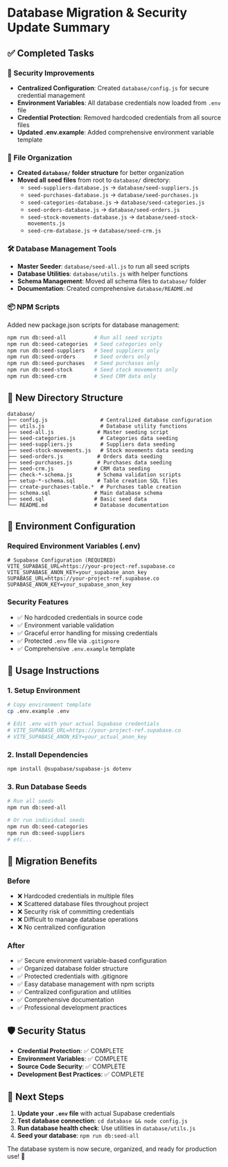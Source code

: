 # Database Migration & Security Update Summary

## ✅ Completed Tasks

### 🔐 Security Improvements
- **Centralized Configuration**: Created `database/config.js` for secure credential management
- **Environment Variables**: All database credentials now loaded from `.env` file
- **Credential Protection**: Removed hardcoded credentials from all source files
- **Updated .env.example**: Added comprehensive environment variable template

### 📁 File Organization
- **Created `database/` folder structure** for better organization
- **Moved all seed files** from root to `database/` directory:
  - `seed-suppliers-database.js` → `database/seed-suppliers.js`
  - `seed-purchases-database.js` → `database/seed-purchases.js`
  - `seed-categories-database.js` → `database/seed-categories.js`
  - `seed-orders-database.js` → `database/seed-orders.js`
  - `seed-stock-movements-database.js` → `database/seed-stock-movements.js`
  - `seed-crm-database.js` → `database/seed-crm.js`

### 🛠️ Database Management Tools
- **Master Seeder**: `database/seed-all.js` to run all seed scripts
- **Database Utilities**: `database/utils.js` with helper functions
- **Schema Management**: Moved all schema files to `database/` folder
- **Documentation**: Created comprehensive `database/README.md`

### 📦 NPM Scripts
Added new package.json scripts for database management:
```bash
npm run db:seed-all         # Run all seed scripts
npm run db:seed-categories  # Seed categories only
npm run db:seed-suppliers   # Seed suppliers only
npm run db:seed-orders      # Seed orders only
npm run db:seed-purchases   # Seed purchases only
npm run db:seed-stock       # Seed stock movements only
npm run db:seed-crm         # Seed CRM data only
```

## 📂 New Directory Structure

```
database/
├── config.js                 # Centralized database configuration
├── utils.js                  # Database utility functions
├── seed-all.js              # Master seeding script
├── seed-categories.js        # Categories data seeding
├── seed-suppliers.js         # Suppliers data seeding  
├── seed-stock-movements.js   # Stock movements data seeding
├── seed-orders.js           # Orders data seeding
├── seed-purchases.js        # Purchases data seeding
├── seed-crm.js             # CRM data seeding
├── check-*-schema.js        # Schema validation scripts
├── setup-*-schema.sql       # Table creation SQL files
├── create-purchases-table.*  # Purchases table creation
├── schema.sql              # Main database schema
├── seed.sql                # Basic seed data
└── README.md               # Database documentation
```

## 🔧 Environment Configuration

### Required Environment Variables (.env)
```env
# Supabase Configuration (REQUIRED)
VITE_SUPABASE_URL=https://your-project-ref.supabase.co
VITE_SUPABASE_ANON_KEY=your_supabase_anon_key
SUPABASE_URL=https://your-project-ref.supabase.co
SUPABASE_ANON_KEY=your_supabase_anon_key
```

### Security Features
- ✅ No hardcoded credentials in source code
- ✅ Environment variable validation
- ✅ Graceful error handling for missing credentials
- ✅ Protected `.env` file via `.gitignore`
- ✅ Comprehensive `.env.example` template

## 🚀 Usage Instructions

### 1. Setup Environment
```bash
# Copy environment template
cp .env.example .env

# Edit .env with your actual Supabase credentials
# VITE_SUPABASE_URL=https://your-project-ref.supabase.co
# VITE_SUPABASE_ANON_KEY=your_actual_anon_key
```

### 2. Install Dependencies
```bash
npm install @supabase/supabase-js dotenv
```

### 3. Run Database Seeds
```bash
# Run all seeds
npm run db:seed-all

# Or run individual seeds
npm run db:seed-categories
npm run db:seed-suppliers
# etc...
```

## 🔄 Migration Benefits

### Before
- ❌ Hardcoded credentials in multiple files
- ❌ Scattered database files throughout project
- ❌ Security risk of committing credentials
- ❌ Difficult to manage database operations
- ❌ No centralized configuration

### After
- ✅ Secure environment variable-based configuration
- ✅ Organized database folder structure
- ✅ Protected credentials with .gitignore
- ✅ Easy database management with npm scripts
- ✅ Centralized configuration and utilities
- ✅ Comprehensive documentation
- ✅ Professional development practices

## 🛡️ Security Status
- **Credential Protection**: ✅ COMPLETE
- **Environment Variables**: ✅ COMPLETE  
- **Source Code Security**: ✅ COMPLETE
- **Development Best Practices**: ✅ COMPLETE

## 📝 Next Steps

1. **Update your `.env` file** with actual Supabase credentials
2. **Test database connection**: `cd database && node config.js`
3. **Run database health check**: Use utilities in `database/utils.js`
4. **Seed your database**: `npm run db:seed-all`

The database system is now secure, organized, and ready for production use! 🎉
